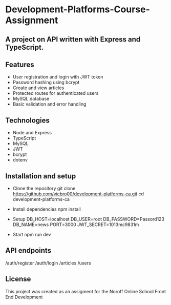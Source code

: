 # Development-Platforms-Course-Assignment

## A project on API written with Express and TypeScript.

## Features
- User registration and login with JWT token
- Password hashing using bcrypt
- Create and view articles
- Protected routes for authenticated users
- MySQL database
- Basic validation and error handling

## Technologies
- Node and Express
- TypeScript
- MySQL
- JWT
- bcrypt
- dotenv

## Installation and setup
- Clone the repository
git clone https://github.com/vicbro00/development-platforms-ca.git
cd development-platforms-ca

- Install dependencies
npm install

- Setup
DB_HOST=localhost
DB_USER=root
DB_PASSWORD=Passord123
DB_NAME=news
PORT=3000
JWT_SECRET=1013mc9831m

- Start
npm run dev

## API endpoints
/auth/register
/auth/login
/articles
/users

## License
This project was created as an assigment for the Noroff Online School Front End Development